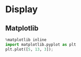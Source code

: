 # Display

## Matplotlib

```python hide-input
%matplotlib inline
import matplotlib.pyplot as plt
plt.plot([5, 13, 3]);
```
